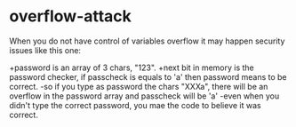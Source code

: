 # overflow-attack

When you do not have control of variables overflow it may happen security issues like this one:

+password is an array of 3 chars, "123".
+next bit in memory is the password checker, if passcheck is equals to 'a' then password means to be correct.
-so if you type as password the chars "XXXa", there will be an overflow in the password array and passcheck will be 'a'
-even when you didn't type the correct password, you mae the code to believe it was correct.
